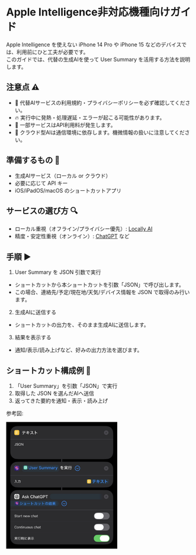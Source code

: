 # Apple Intelligence非対応機種向けガイド 
Apple Intelligence を使えない iPhone 14 Pro や iPhone 15 などのデバイスでは、利用前にひと工夫が必要です。<br>
このガイドでは、代替の生成AIを使って User Summary を活用する方法を説明します。

## 注意点 ⚠️
- 🔐 代替AIサービスの利用規約・プライバシーポリシーを必ず確認してください。
- 🔥 実行中に発熱・処理遅延・エラーが起こる可能性があります。
- 💸 一部サービスはAPI利用料が発生します。
- 📶 クラウド型AIは通信環境に依存します。機微情報の扱いに注意してください。

## 準備するもの 🧰
- 生成AIサービス（ローカル or クラウド）
- 必要に応じて API キー
- iOS/iPadOS/macOS のショートカットアプリ

## サービスの選び方 🔍
- ローカル重視（オフライン/プライバシー優先）: [Locally AI](https://locallyai.app/)
- 精度・安定性重視（オンライン）: [ChatGPT](https://chat.openai.com/) など

## 手順 ▶️
1) User Summary を JSON 引数で実行
- ショートカットから本ショートカットを引数「JSON」で呼び出します。
- この場合、連絡先/予定/現在地/天気/デバイス情報を JSON で取得のみ行います。

2) 生成AIに送信する
- ショートカットの出力を、そのまま生成AIに送信します。

3) 結果を表示する
- 通知/表示/読み上げなど、好みの出力方法を選びます。

## ショートカット構成例 🧩
1. 「User Summary」を引数「JSON」で実行
2. 取得した JSON を選んだAIへ送信
3. 返ってきた要約を通知・表示・読み上げ

参考図:

<img src="image/nonAI.jpg" width="300">